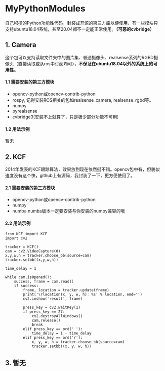 # MyPythonModules
自己积攒的Python功能性代码，封装成开源的第三方库以便使用，有一些模块只支持ubuntu18.04系统，甚至20.04都不一定能正常使用。**（可恶的cvbridge）**

## 1. Camera
这个包可以支持读取文件夹中的图片集、普通摄像头、realsense系列的RGBD摄像头（直接读取或从ros中订阅均可），**不保证在ubuntu18.04以外的系统上的可用性。**

#### 1.1 需要安装的第三方模块
- opencv-python或opencv-contrib-python
- rospy, 记得安装ROS相关的包如realsense_camera, realsense_rgbd等。
- numpy
- pyrealsense
- cvbridge3(安装不上就算了，只是极少部分功能不可用)

#### 1.2 用法示例
暂无

## 2. KCF
2014年发表的KCF跟踪算法，效果放到现在依然挺不错。opencv包中有，但貌似速度没有这个快，github上有源码，我封装了一下，更方便使用了。

#### 2.1 需要安装的第三方模块
- opencv-python或opencv-contrib-python
- numpy
- numba numba版本一定要安装与你安装的numpy兼容的哦

#### 2.2 用法示例
```python3
from KCF import KCF
import cv2

tracker = KCF()
cam = cv2.VideoCapture(0)
x,y,w,h = tracker.choose_bb(source=cam)
tracker.setbb((x,y,w,h))

time_delay = 1

while cam.isOpened():
    success, frame = cam.read()
    if success:
        frame, location = tracker.update(frame)
        print('\rlocation(x, y, w, h): %s' % location, end='')
        cv2.imshow('result', frame)
        
        press_key = cv2.waitKey(1)
        if press_key == 27:
            cv2.destroyAllWindows()
            cam.release()
            break
        elif press_key == ord(' '):
            time_delay = 1 - time_delay
        elif press_key == ord('r'):
            x, y, w, h = tracker.choose_bb(source=cam)
            tracker.setbb((x, y, w, h))

```

## 3. 暂无
